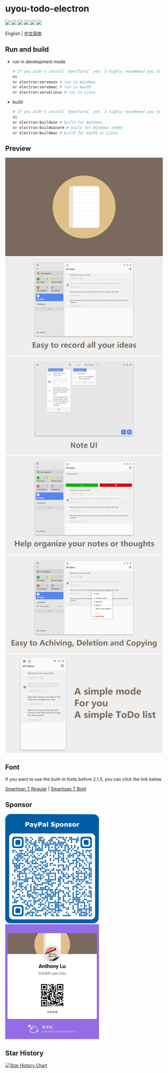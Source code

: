 # uyou-todo-electron

![](https://img.shields.io/badge/electron-2a2d38?style=for-the-badge&logo=electron)
![](https://img.shields.io/badge/vue-33475b?style=for-the-badge&logo=vuedotjs)
[![](https://img.shields.io/github/downloads/tonylu110/uyou-todo-electron/total?style=for-the-badge&color=7a695c)](https://github.com/tonylu110/uyou-todo-electron/releases)
![](https://img.shields.io/github/license/tonylu110/uyou-todo-electron?style=for-the-badge)
![](https://img.shields.io/github/stars/tonylu110/uyou-todo-electron?style=for-the-badge&color=e6a400)
![](https://img.shields.io/github/issues/tonylu110/uyou-todo-electron?style=for-the-badge&color=5985eb)

English | [中文简体](https://github.com/tonylu110/uyou-todo-electron/blob/main/README/zh_cn.md)

## Run and build

- run in development mode
  ```sh
  # If you didn't install `@antfu/ni` yet, I highly recommend you to install it.
  ni
  nr electron:servewin # run in Windows
  nr electron:servemac # run in macOS
  nr electron:servelinux # run in Linux
  ```
- build
  ```sh
  # If you didn't install `@antfu/ni` yet, I highly recommend you to install it.
  ni
  nr electron:buildwin # build for Windows
  nr electron:buildwinarm # build for Windows arm64
  nr electron:buildmac # build for macOS or Linux
  ```

## Preview

![](./demo/demo1.png)
![](./demo/demo2.png)
![](./demo/demo6.png)
![](./demo/demo3.png)
![](./demo/demo4.png)
![](./demo/demo5.png)

## Font

If you want to use the built-in fonts before 2.1.3, you can click the link below

[Smartisan T Regular](https://github.com/tonylu110/uyou-todo-electron/releases/download/2.1.3/Smartisan_Compact-Regular.ttf) |
[Smartisan T Bold](https://github.com/tonylu110/uyou-todo-electron/releases/download/2.1.3/Smartisan_Compact-Bold.ttf)

## Sponsor

<p float="left">
  <img src="./public/images/donate/paypal.png" width="300" />
  <img src="./public/images/donate/afd.png" width="300" />
<p/>

## Star History

[![Star History Chart](https://api.star-history.com/svg?repos=tonylu110/uyou-todo-electron&type=Date)](https://star-history.com/#tonylu110/uyou-todo-electron&Date)

